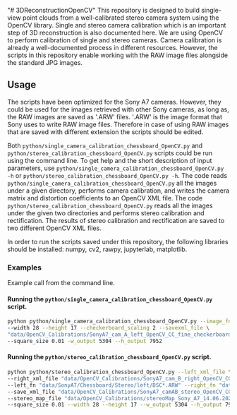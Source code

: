 "# 3DReconstructionOpenCV" 
This repository is designed to build single-view point clouds from a well-calibrated stereo camera system using the OpenCV library. Single and stereo camera calibration which is an important step of 3D reconstruction is also documented here. We are using OpenCV to perform calibration of single and stereo cameras. Camera calibration is already a well-documented process in different resources. However, the scripts in this repository enable working with the RAW image files alongside the standard JPG images.

## Usage
The scripts have been optimized for the Sony A7 cameras. However, they could be used for the images retrieved with other Sony cameras, as long as, the RAW images are saved as '.ARW' files. '.ARW' is the image format that Sony uses to write RAW image files. Therefore in case of using RAW images that are saved with different extension the scripts should be edited. 

Both `python/single_camera_calibration_chessboard_OpenCV.py` and `python/stereo_calibration_chessboard_OpenCV.py` scripts could be run using the command line. To get help and the short description of input parameters, use `python/single_camera_calibration_chessboard_OpenCV.py -h` or `python/stereo_calibration_chessboard_OpenCV.py -h`. The code reads `python/single_camera_calibration_chessboard_OpenCV.py` all the images under a given directory, performs camera calibration, and writes the camera matrix and distortion coefficients to an OpenCV XML file. The code `python/stereo_calibration_chessboard_OpenCV.py` reads all the images under the given two directories and performs stereo calibration and rectification. The results of stereo calibration and rectification are saved to two different OpenCV XML files.

In order to run the scripts saved under this repository, the following libraries should be installed:
numpy, cv2, rawpy, jupyterlab, matplotlib.

### Examples

Example call from the command line.

#### Running the `python/single_camera_calibration_chessboard_OpenCV.py` script.
```bash
python python/single_camera_calibration_chessboard_OpenCV.py --image_fn "data/SonyA7/Chessboard/Single/left/DSC*.ARW" \
--width 28 --height 17 --checkerboard_scaling 2 --savexml_file \
"data/OpenCV_Calibrations/SonyA7_cam_A_left_OpenCV_CC_fine_checkerboard_portrait_ARW_20Oct2023.xml" \
--square_size 0.01 -w_output 5304 --h_output 7952
```
#### Running the `python/stereo_calibration_chessboard_OpenCV.py` script.
```bash
python python/stereo_calibration_chessboard_OpenCV.py --left_xml_file \ "data/OpenCV_Calibrations/SonyA7_cam_A_left_OpenCV_CC_fine_checkerboard_portrait_ARW_20Oct2023.xml" \
--right_xml_file "data/OpenCV_Calibrations/SonyA7_cam_B_right_OpenCV_CC_fine_checkerboard_portrait_ARW_17Apr2023.xml" \
--left_fn "data/SonyA7/Chessboard/Stereo/left/DSC*.ARW" --right_fn "data/SonyA7/Chessboard/Stereo/right/DSC*.ARW" \
--save_xml_file "data/OpenCV_Calibrations/SonyA7_camAB_stereo_OpenCV_CC_fine_checkerboard_portrait_ARW_14Jun2023.xml" \
--stereo_map_file "data/OpenCV_Calibrations/stereoMap_Sony_A7_14.06.2023.xml" --checkerboard_scaling 2 \
--square_size 0.01 --width 28 --height 17 --w_output 5304 --h_output 7952
```
